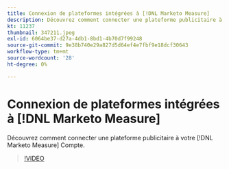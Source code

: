 ```yaml
---
title: Connexion de plateformes intégrées à [!DNL Marketo Measure]
description: Découvrez comment connecter une plateforme publicitaire à votre [!DNL Marketo Measure] Compte.
kt: 11237
thumbnail: 347211.jpeg
exl-id: 6064be37-d27a-4db1-8bd1-4b70d7f99248
source-git-commit: 9e38b740e29a827d5d64ef4e7fbf9e18dcf30643
workflow-type: tm+mt
source-wordcount: '28'
ht-degree: 0%

---
```


# Connexion de plateformes intégrées à [!DNL Marketo Measure]

Découvrez comment connecter une plateforme publicitaire à votre [!DNL Marketo Measure] Compte.

>[!VIDEO](https://video.tv.adobe.com/v/347211/?quality=12&learn=on)
